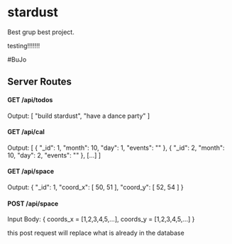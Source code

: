 # stardust
Best grup best project.

testing!!!!!!!

#BuJo

## Server Routes

#### GET /api/todos

Output:
[
    "build stardust",
    "have a dance party"
]

#### GET /api/cal
Output:
[
  {
      "_id": 1,
      "month": 10,
      "day": 1,
      "events": ""
  },
  {
      "_id": 2,
      "month": 10,
      "day": 2,
      "events": ""
  },
  [...]
]

#### GET /api/space
Output:
{
  "_id": 1,
  "coord_x": [
      50,
      51
  ],
  "coord_y": [
      52,
      54
  ]
}

#### POST /api/space
Input Body: 
{
    coords_x = [1,2,3,4,5,...],
    coords_y = [1,2,3,4,5,...]
}

this post request will replace what is already in the database
